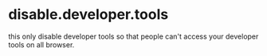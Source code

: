 # disable.developer.tools

this only disable developer tools so that people can't access your developer tools on all browser.
